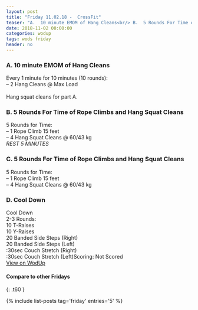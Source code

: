 ```yaml
---
layout: post
title: "Friday 11.02.18 -  CrossFit"
teaser: "A.  10 minute EMOM of Hang Cleans<br/> B.  5 Rounds For Time of Rope Climbs and Hang Squat Cleans<br/> C.  5 Rounds For Time of Rope Climbs and Hang Squat Cleans<br/> D.  Cool Down"
date: 2018-11-02 00:00:00
categories: wodup
tags: wods friday
header: no
---
```



<h3>A.  10 minute EMOM of Hang Cleans</h3>
Every 1 minute for 10 minutes (10 rounds):<br/>– 2 Hang Cleans @ Max Load<br/><br/>Hang squat cleans for part A.
<h3>B.  5 Rounds For Time of Rope Climbs and Hang Squat Cleans</h3>
5 Rounds for Time:<br/>– 1 Rope Climb 15 feet<br/>– 4 Hang Squat Cleans @ 60/43 kg<br/><em>REST 5 MINUTES</em>
<h3>C.  5 Rounds For Time of Rope Climbs and Hang Squat Cleans</h3>
5 Rounds for Time:<br/>– 1 Rope Climb 15 feet<br/>– 4 Hang Squat Cleans @ 60/43 kg<br/>
<h3>D.  Cool Down</h3>
Cool Down<br/>2-3 Rounds:<br/>
10 T-Raises<br/>
10 Y-Raises<br/>
20 Banded Side Steps (Right)<br/>
20 Banded Side Steps (Left)<br/>
:30sec Couch Stretch (Right)<br/>
:30sec Couch Stretch (Left)Scoring: Not Scored<br/>
<a href="https://www.wodup.com/gyms/asphodel/wods/10518" target="blank">View on WodUp</a>


#### Compare to other Fridays
{: .t60 }

{% include list-posts tag='friday' entries='5' %}